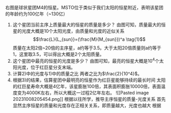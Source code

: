 右图是球状星团M4的恒星。MSTO位于类似于我们太阳的恒星附近，表明该星团的年龄约为100亿年（~130亿）
1) 这个星团当前主序上质量最⼤的恒星的质量是多少？
   由图可知，质量最大的恒星的光度大概是$10$个太阳光度，由质量和光度的近似关系
   $$\frac{L}{L_{sun}}=(\frac{M}{M_{sun}})^a \tag{1}$$
   质量在太阳2倍~20倍的主序星，a约等于3.5。大于太阳20倍质量则a约等于1，这里取3.5，可以得出大概是2个太阳质量。
2) 这个星团中最亮的恒星的光度是多少？
   由图可知，最亮的恒星大概是$10^4$个太阳光度，位于红巨星分支末端。
3) 计算2)中的光度与1)中的质量之⽐
   两者之比为$\frac{2}{10^4}$。
4) 根据3)的结果，估算星团中最明亮的恒星作为红巨星能够持续的最⻓时间
   太阳的红巨星寿命大概是4亿年，该星膨胀100倍，其表面积膨胀10000倍，表面温度变为4000K左右，所以大概这一过程2亿年左右。
![[Pasted image 20231008205454.png]]
根据以往所学，推导主序恒星的质量-光度关系
首先显然主序恒星的质量和光度存在正相关关系，即质量越大，光度也越大
根据